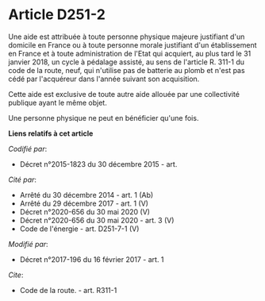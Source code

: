 # Article D251-2

Une aide est attribuée à toute personne physique majeure justifiant d'un domicile en France ou à toute personne morale
justifiant d'un établissement en France et à toute administration de l'Etat qui acquiert, au plus tard le 31 janvier 2018, un
cycle à pédalage assisté, au sens de l'article R. 311-1 du code de la route, neuf, qui n'utilise pas de batterie au plomb et
n'est pas cédé par l'acquéreur dans l'année suivant son acquisition. 

Cette aide est exclusive de toute autre aide allouée par une collectivité publique ayant le même objet. 

Une personne physique ne peut en bénéficier qu'une fois.

**Liens relatifs à cet article**

_Codifié par_:

  - Décret n°2015-1823 du 30 décembre 2015 - art.

_Cité par_:

  - Arrêté du 30 décembre 2014 - art. 1 (Ab)
  - Arrêté du 29 décembre 2017 - art. 1 (V)
  - Décret n°2020-656 du 30 mai 2020 (V)
  - Décret n°2020-656 du 30 mai 2020 - art. 3 (V)
  - Code de l'énergie - art. D251-7-1 (V)

_Modifié par_:

  - Décret n°2017-196 du 16 février 2017 - art. 1

_Cite_:

  - Code de la route. - art. R311-1
